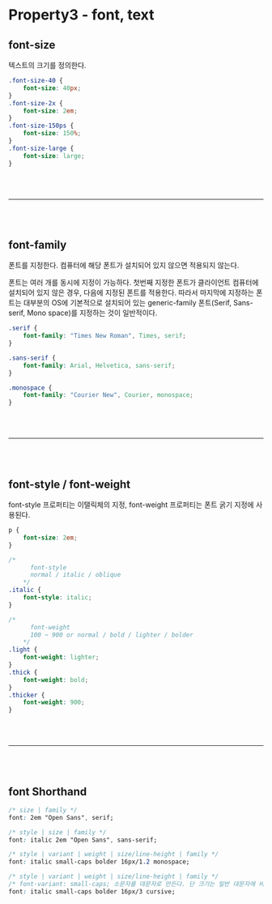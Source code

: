 # Property3 - font, text

## font-size

텍스트의 크기를 정의한다.

```css
.font-size-40 {
    font-size: 40px;
}
.font-size-2x {
    font-size: 2em;
}
.font-size-150ps {
    font-size: 150%;
}
.font-size-large {
    font-size: large;
}
```

<br /><br />

---

<br /><br />

## font-family

폰트를 지정한다. 컴퓨터에 해당 폰트가 설치되어 있지 않으면 적용되지 않는다.

폰트는 여러 개를 동시에 지정이 가능하다. 첫번째 지정한 폰트가 클라이언트 컴퓨터에 설치되어 있지 않은 경우, 다음에 지정된 폰트를 적용한다. 따라서 마지막에 지정하는 폰트는 대부분의 OS에 기본적으로 설치되어 있는 generic-family 폰트(Serif, Sans-serif, Mono space)를 지정하는 것이 일반적이다.

```css
.serif {
    font-family: "Times New Roman", Times, serif;
}

.sans-serif {
    font-family: Arial, Helvetica, sans-serif;
}

.monospace {
    font-family: "Courier New", Courier, monospace;
}
```

<br /><br />

---

<br /><br />

## font-style / font-weight

font-style 프로퍼티는 이탤릭체의 지정, font-weight 프로퍼티는 폰트 굵기 지정에 사용된다.

```css
p {
    font-size: 2em;
}

/*
      font-style
      normal / italic / oblique
    */
.italic {
    font-style: italic;
}

/*
      font-weight
      100 ~ 900 or normal / bold / lighter / bolder
    */
.light {
    font-weight: lighter;
}
.thick {
    font-weight: bold;
}
.thicker {
    font-weight: 900;
}
```

<br /><br />

---

<br /><br />

## font Shorthand

```css
/* size | family */
font: 2em "Open Sans", serif;

/* style | size | family */
font: italic 2em "Open Sans", sans-serif;

/* style | variant | weight | size/line-height | family */
font: italic small-caps bolder 16px/1.2 monospace;

/* style | variant | weight | size/line-height | family */
/* font-variant: small-caps; 소문자를 대문자로 만든다. 단 크기는 일반 대문자에 비해 더 작다.*/
font: italic small-caps bolder 16px/3 cursive;
```
